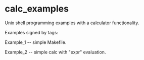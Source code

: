 calc_examples
=============

Unix shell programming examples with a calculator functionality.

Examples signed by tags:

Example_1 -- simple Makefile.

Example_2 -- simple calc with "expr" evaluation.

